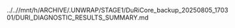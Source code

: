 ../..//mnt/h/ARCHIVE/.UNWRAP/STAGE1/DuRiCore_backup_20250805_170301/DURI_DIAGNOSTIC_RESULTS_SUMMARY.md